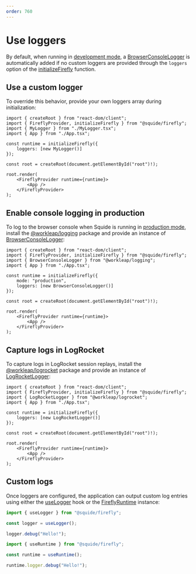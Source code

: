```yaml
---
order: 760
---
```


# Use loggers

By default, when running in [development mode](../reference/runtime/runtime-class.md#change-the-runtime-mode), a [BrowserConsoleLogger](https://workleap.github.io/wl-logging/reference/browserconsolelogger/) is automatically added if no custom loggers are provided through the `loggers` option of the [initializeFirefly](../reference/registration/initializeFirefly.md) function.

## Use a custom logger

To override this behavior, provide your own loggers array during initialization:

```tsx !#7 host/src/index.tsx
import { createRoot } from "react-dom/client";
import { FireflyProvider, initializeFirefly } from "@squide/firefly";
import { MyLogger } from "./MyLogger.tsx";
import { App } from "./App.tsx";

const runtime = initializeFirefly({
    loggers: [new MyLogger()]
});

const root = createRoot(document.getElementById("root")!);

root.render(
    <FireflyProvider runtime={runtime}>
        <App />
    </FireflyProvider>
);
```

## Enable console logging in production

To log to the browser console when Squide is running in [production mode](../reference/runtime/runtime-class.md#change-the-runtime-mode), install the [@workleap/logging](https://www.npmjs.com/package/@workleap/logging) package and provide an instance of [BrowserConsoleLogger](https://workleap.github.io/wl-logging/reference/browserconsolelogger/):

```tsx !#8 host/src/index.tsx
import { createRoot } from "react-dom/client";
import { FireflyProvider, initializeFirefly } from "@squide/firefly";
import { BrowserConsoleLogger } from "@workleap/logging";
import { App } from "./App.tsx";

const runtime = initializeFirefly({
    mode: "production",
    loggers: [new BrowserConsoleLogger()]
});

const root = createRoot(document.getElementById("root")!);

root.render(
    <FireflyProvider runtime={runtime}>
        <App />
    </FireflyProvider>
);
```

## Capture logs in LogRocket

To capture logs in LogRocket session replays, install the [@workleap/logrocket](https://www.npmjs.com/package/@workleap/logrocket) package and provide an instance of [LogRocketLogger](https://workleap.github.io/wl-telemetry/logrocket/reference/logrocketlogger/):

```tsx !#7 host/src/index.tsx
import { createRoot } from "react-dom/client";
import { FireflyProvider, initializeFirefly } from "@squide/firefly";
import { LogRocketLogger } from "@workleap/logrocket";
import { App } from "./App.tsx";

const runtime = initializeFirefly({
    loggers: [new LogRocketLogger()]
});

const root = createRoot(document.getElementById("root")!);

root.render(
    <FireflyProvider runtime={runtime}>
        <App />
    </FireflyProvider>
);
```

## Custom logs

Once loggers are configured, the application can output custom log entries using either the [useLogger](../reference/runtime/useLogger.md) hook or the [FireflyRuntime](../reference/runtime/runtime-class.md#log-a-message) instance:

```ts !#3,5
import { useLogger } from "@squide/firefly";

const logger = useLogger();

logger.debug("Hello!");
```

```ts !#5
import { useRuntime } from "@squide/firefly";

const runtime = useRuntime();

runtime.logger.debug("Hello!");
```




